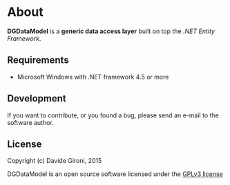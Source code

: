 About
===

**DGDataModel** is a **generic data access layer** built on top the *.NET Entity Framework*.


## Requirements

* Microsoft Windows with .NET framework 4.5 or more

## Development

If you want to contribute, or you found a bug, please send an e-mail to the software author.

## License

Copyright (c) Davide Gironi, 2015

DGDataModel is an open source software licensed under the [GPLv3 license](http://opensource.org/licenses/GPL-3.0)

